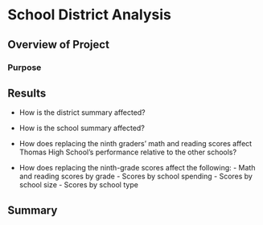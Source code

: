 # School District Analysis

## Overview of Project

### Purpose

## Results
- How is the district summary affected?

- How is the school summary affected?
 
- How does replacing the ninth graders’ math and reading scores affect Thomas High School’s performance relative to the other schools?

- How does replacing the ninth-grade scores affect the following:
        - Math and reading scores by grade
        - Scores by school spending
        - Scores by school size
        - Scores by school type

## Summary
